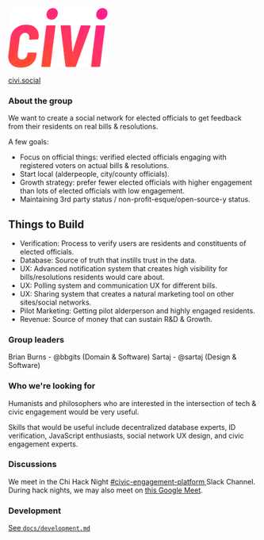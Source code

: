 <img src="./app/modules/app-shell/assets/civi-temp-logo.png" style="width:200px" />

[civi.social](https://civi.social)

### About the group

We want to create a social network for elected officials to get feedback from their residents on real bills & resolutions.

A few goals:

- Focus on official things: verified elected officials engaging with registered voters on actual bills & resolutions.
- Start local (alderpeople, city/county officials).
- Growth strategy: prefer fewer elected officials with higher engagement than lots of elected officials with low engagement.
- Maintaining 3rd party status / non-profit-esque/open-source-y status.

## Things to Build

- Verification: Process to verify users are residents and constituents of elected officials.
- Database: Source of truth that instills trust in the data.
- UX: Advanced notification system that creates high visibility for bills/resolutions residents would care about.
- UX: Polling system and communication UX for different bills.
- UX: Sharing system that creates a natural marketing tool on other sites/social networks.
- Pilot Marketing: Getting pilot alderperson and highly engaged residents.
- Revenue: Source of money that can sustain R&D & Growth.

### Group leaders

Brian Burns - @bbgits (Domain & Software)
Sartaj - @sartaj (Design & Software)

### Who we're looking for

Humanists and philosophers who are interested in the intersection of tech & civic engagement would be very useful.

Skills that would be useful include decentralized database experts, ID verification, JavaScript enthusiasts, social network UX design, and civic engagement experts.

### Discussions

We meet in the Chi Hack Night [#civic-engagement-platform
](https://chihacknight.slack.com/archives/C047500M5RS) Slack Channel. During hack nights, we may also meet on [this Google Meet](https://meet.google.com/hjn-uxvy-woq).

### Development

[See `docs/development.md`](./docs/development.md)
